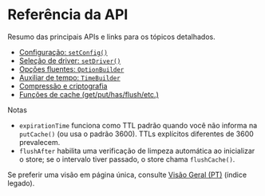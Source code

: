 # Referência da API

Resumo das principais APIs e links para os tópicos detalhados.

- [Configuração: `setConfig()`](./configuracao.md)
- [Seleção de driver: `setDriver()`](./drivers.md)
- [Opções fluentes: `OptionBuilder`](./construtor-de-opcoes.md)
- [Auxiliar de tempo: `TimeBuilder`](./construtor-de-tempo.md)
- [Compressão e criptografia](./compressao-criptografia.md)
- [Funções de cache (get/put/has/flush/etc.)](./funcoes-cache.md)

Notas
- `expirationTime` funciona como TTL padrão quando você não informa na `putCache()` (ou usa o padrão 3600). TTLs explícitos diferentes de 3600 prevalecem.
- `flushAfter` habilita uma verificação de limpeza automática ao inicializar o store; se o intervalo tiver passado, o store chama `flushCache()`.

Se preferir uma visão em página única, consulte [Visão Geral (PT)](./visao-geral.md) (índice legado).
